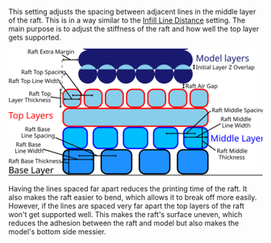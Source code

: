 This setting adjusts the spacing between adjacent lines in the middle layer of the raft. This is in a way similar to the [Infill Line Distance](infill_line_distance.md) setting. The main purpose is to adjust the stiffness of the raft and how well the top layer gets supported.

![Dimensions related to the raft](../images/raft_dimensions.svg)

Having the lines spaced far apart reduces the printing time of the raft. It also makes the raft easier to bend, which allows it to break off more easily. However, if the lines are spaced very far apart the top layers of the raft won't get supported well. This makes the raft's surface uneven, which reduces the adhesion between the raft and model but also makes the model's bottom side messier.